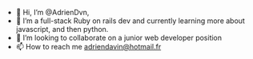 - 👋 Hi, I’m @AdrienDvn,
- 🌱 I’m a full-stack Ruby on rails dev and currently learning more about javascript, and then python.
- 💞️ I’m looking to collaborate on a junior web developer position
- 📫 How to reach me adriendavin@hotmail.fr 

<!---
AdrienDvn/AdrienDvn is a ✨ special ✨ repository because its `README.md` (this file) appears on your GitHub profile.
You can click the Preview link to take a look at your changes.
--->
